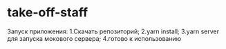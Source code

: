 # take-off-staff
Запуск приложения:
1.Скачать репозиторий;
2.yarn install;
3.yarn server для запуска мокового сервера;
4.готово к использованию
